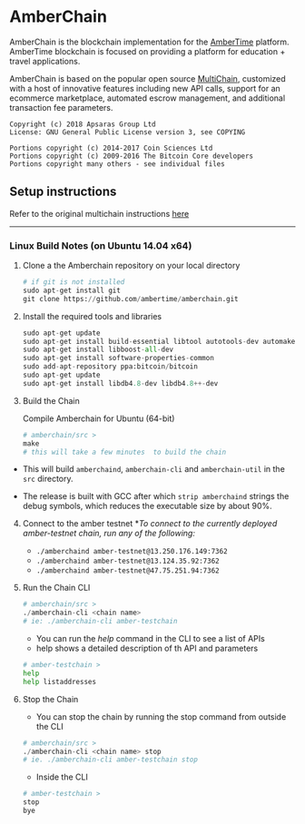AmberChain
==========

AmberChain is the blockchain implementation for the [AmberTime](https://ambertime.org/) platform. AmberTime blockchain is focused on providing a platform for education + travel applications.

AmberChain is based on the popular open source [MultiChain](http://www.multichain.com/), customized with a host of innovative features including new API calls, support for an ecommerce marketplace, automated escrow management, and additional transaction fee parameters.

    Copyright (c) 2018 Apsaras Group Ltd
    License: GNU General Public License version 3, see COPYING

    Portions copyright (c) 2014-2017 Coin Sciences Ltd
    Portions copyright (c) 2009-2016 The Bitcoin Core developers
    Portions copyright many others - see individual files

## Setup instructions

Refer to the original multichain instructions [here](multichain-README.md)

-----------------------------

### Linux Build Notes (on Ubuntu 14.04 x64)


1. Clone a the Amberchain repository on your local directory
    ```python
    # if git is not installed
    sudo apt-get install git
    git clone https://github.com/ambertime/amberchain.git
    ```

2.  Install the required tools and libraries
    ```python
    sudo apt-get update
    sudo apt-get install build-essential libtool autotools-dev automake pkg-config libssl-dev libevent-dev bsdmainutils
    sudo apt-get install libboost-all-dev
    sudo apt-get install software-properties-common
    sudo add-apt-repository ppa:bitcoin/bitcoin
    sudo apt-get update
    sudo apt-get install libdb4.8-dev libdb4.8++-dev
    ```

3. Build the Chain 
    
    Compile Amberchain for Ubuntu (64-bit)
    ```python
    # amberchain/src >
    make
    # this will take a few minutes  to build the chain
    ```
* This will build `amberchaind`, `amberchain-cli` and `amberchain-util` in the `src` directory.

* The release is built with GCC after which `strip amberchaind` strings the debug symbols, which reduces the executable size by about 90%.

4. Connect to the amber testnet 
    **To connect to the currently deployed amber-testnet chain, run any of the following:*
    *   `./amberchaind amber-testnet@13.250.176.149:7362`
    *   `./amberchaind amber-testnet@13.124.35.92:7362`
    *   `./amberchaind amber-testnet@47.75.251.94:7362`

5. Run the Chain CLI
    ```python
    # amberchain/src >
    ./amberchain-cli <chain name>
    # ie: ./amberchain-cli amber-testchain
    ```
    * You can run the _help_ command in the CLI to see a list of APIs
    * help <API name> shows a detailed description of th API and parameters
    ```python
    # amber-testchain >
    help
    help listaddresses 
    ```

6. Stop the Chain

    * You can stop the chain by running the stop command from outside the CLI
    ```python
    # amberchain/src >
    ./amberchain-cli <chain name> stop
    # ie. ./amberchain-cli amber-testchain stop
    ```
    * Inside the CLI 
    ```python
    # amber-testchain >
    stop
    bye
    ```
